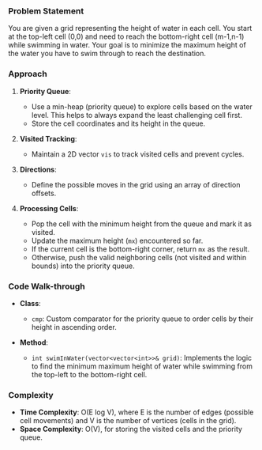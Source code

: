 ### Problem Statement
You are given a grid representing the height of water in each cell. You start at the top-left cell (0,0) and need to reach the bottom-right cell (m-1,n-1) while swimming in water. Your goal is to minimize the maximum height of the water you have to swim through to reach the destination.

### Approach
1. **Priority Queue**:
   - Use a min-heap (priority queue) to explore cells based on the water level. This helps to always expand the least challenging cell first.
   - Store the cell coordinates and its height in the queue.

2. **Visited Tracking**:
   - Maintain a 2D vector `vis` to track visited cells and prevent cycles.

3. **Directions**:
   - Define the possible moves in the grid using an array of direction offsets.

4. **Processing Cells**:
   - Pop the cell with the minimum height from the queue and mark it as visited.
   - Update the maximum height (`mx`) encountered so far.
   - If the current cell is the bottom-right corner, return `mx` as the result.
   - Otherwise, push the valid neighboring cells (not visited and within bounds) into the priority queue.

### Code Walk-through
- **Class**:
  - `cmp`: Custom comparator for the priority queue to order cells by their height in ascending order.

- **Method**:
  - `int swimInWater(vector<vector<int>>& grid)`: Implements the logic to find the minimum maximum height of water while swimming from the top-left to the bottom-right cell.

### Complexity
- **Time Complexity**: O(E log V), where E is the number of edges (possible cell movements) and V is the number of vertices (cells in the grid).
- **Space Complexity**: O(V), for storing the visited cells and the priority queue.
